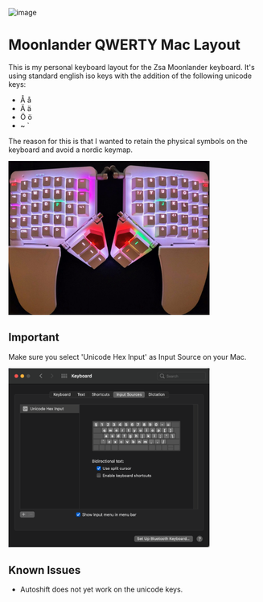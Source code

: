 ![image](https://res.cloudinary.com/zsa-technology/image/upload/w_121/v1637636174/zsa-io-production/moonlander-logo)

# Moonlander QWERTY Mac Layout

This is my personal keyboard layout for the Zsa Moonlander keyboard.
It's using standard english iso keys with the addition of the following
unicode keys:
* Å å
* Ä ä
* Ö ö
* ~ `

The reason for this is that I wanted to retain the physical symbols on 
the keyboard and avoid a nordic keymap.

<img src="images/keyboard.jpg" width="400">

## Important

Make sure you select 'Unicode Hex Input' as Input Source on your Mac.<br/>

<img src="images/input.png" width="400">

## Known Issues
* Autoshift does not yet work on the unicode keys.

